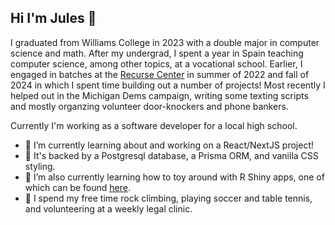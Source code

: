 ## Hi I'm Jules 👋

I graduated from Williams College in 2023 with a double major in computer science and math. After my undergrad, I spent a year in Spain teaching computer science, among other topics, at a vocational school. Earlier, I engaged in batches at the [Recurse Center](https://www.recurse.com/) in summer of 2022 and fall of 2024 in which I spent time building out a number of projects! Most recently I helped out in the Michigan Dems campaign, writing some texting scripts and mostly organzing volunteer door-knockers and phone bankers.

Currently I'm working as a software developer for a local high school.

- 🌱 I’m currently learning about and working on a React/NextJS project!
- 🔭 It's backed by a Postgresql database, a Prisma ORM, and vanilla CSS styling.
- 🌱 I’m also currently learning how to toy around with R Shiny apps, one of which can be found [here](https://jules-dev.shinyapps.io/analyzingdanieldata/).
- 👯 I spend my free time rock climbing, playing soccer and table tennis, and volunteering at a weekly legal clinic.

<!--
**juleswg23/juleswg23** is a ✨ _special_ ✨ repository because its `README.md` (this file) appears on your GitHub profile.

Here are some ideas to get you started:

- 🔭 I’m currently working on ...
- 🌱 I’m currently learning ...
- 👯 I’m looking to collaborate on ...
- 🤔 I’m looking for help with ...
- 💬 Ask me about ...
- 📫 How to reach me: ...
- 😄 Pronouns: ...
- ⚡ Fun fact: ...
-->
